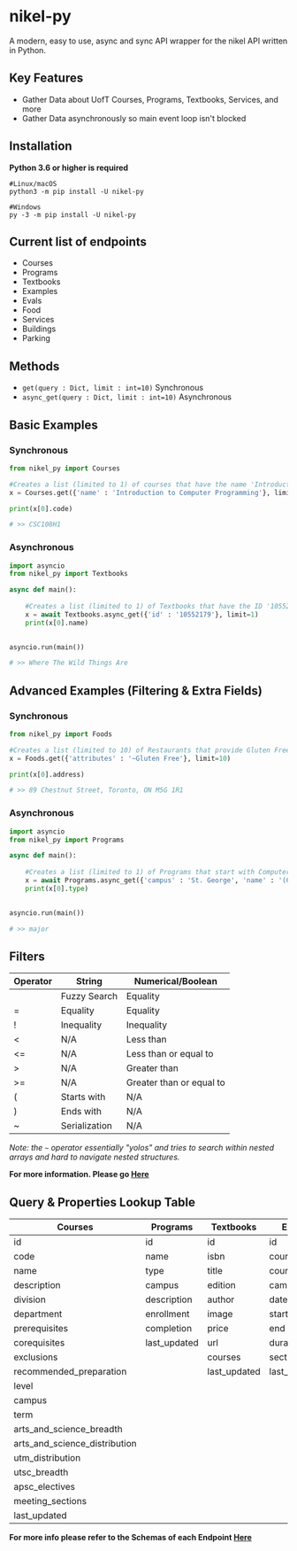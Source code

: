 # nikel-py
A modern, easy to use, async and sync API wrapper for the nikel API written in Python.

## Key Features

- Gather Data about UofT Courses, Programs, Textbooks, Services, and more
- Gather Data asynchronously so main event loop isn't blocked

## Installation

**Python 3.6 or higher is required**

```shell
#Linux/macOS
python3 -m pip install -U nikel-py

#Windows
py -3 -m pip install -U nikel-py
```

## Current list of endpoints

- Courses
- Programs
- Textbooks
- Examples
- Evals
- Food
- Services
- Buildings
- Parking


## Methods

- ```get(query : Dict, limit : int=10)``` Synchronous
- ```async_get(query : Dict, limit : int=10)``` Asynchronous

## Basic Examples

### Synchronous

```py
from nikel_py import Courses

#Creates a list (limited to 1) of courses that have the name 'Introduction to Computer Programming'
x = Courses.get({'name' : 'Introduction to Computer Programming'}, limit=1)

print(x[0].code)

# >> CSC108H1
```

### Asynchronous

```py
import asyncio
from nikel_py import Textbooks

async def main():
    
    #Creates a list (limited to 1) of Textbooks that have the ID '10552179'
    x = await Textbooks.async_get({'id' : '10552179'}, limit=1)
    print(x[0].name)
    

asyncio.run(main())

# >> Where The Wild Things Are
```

## Advanced Examples (Filtering & Extra Fields)

### Synchronous

```py
from nikel_py import Foods

#Creates a list (limited to 10) of Restaurants that provide Gluten Free Foods
x = Foods.get({'attributes' : '~Gluten Free'}, limit=10)

print(x[0].address)

# >> 89 Chestnut Street, Toronto, ON M5G 1R1
```

### Asynchronous

```py
import asyncio
from nikel_py import Programs

async def main():
    
    #Creates a list (limited to 1) of Programs that start with Computer Science and are done at the St. George Campus
    x = await Programs.async_get({'campus' : 'St. George', 'name' : '(Computer Science'}, limit=1)
    print(x[0].type)
    

asyncio.run(main())

# >> major
```

## Filters
| Operator | String | Numerical/Boolean |
| ----------- | ----------- | -----------|
|  | Fuzzy Search | Equality |
| = | Equality | Equality |
| ! | Inequality | Inequality |
| < | N/A | Less than |
| <= | N/A | Less than or equal to |
| \> | N/A | Greater than |
| \>= | N/A | Greater than or equal to |
| ( | Starts with | N/A |
| ) | Ends with | N/A |
| ~ | Serialization | N/A |

*Note: the `~` operator essentially "yolos" and tries to search within nested arrays and hard to navigate nested structures.*

**For more information. Please go [Here](https://docs.nikel.ml/docs/query_guide)**


## Query & Properties Lookup Table

| Courses | Programs | Textbooks | Exams | Evals | Food | Services | Buildings | Parking
| ----------- | ----------- | -----------|----------- | ----------- | -----------| ----------- | ----------- | -----------|
| id | id | id | id | id | id | id | id | id
| code | name | isbn | course_id | name | name | name | code | name 
| name | type | title | course_code | campus | description | alias | tags | alias 
| description | campus | edition | campus | terms | tags | building_id | name | building_id
| division | description | author | date | last_updated | campus | description | short_name | description
| department | enrollment | image | start | | address | campus | address | campus
| prerequisites | completion | price | end | | coordinates | address | coordinates | address
| corequisites |last_updated | url | duration | | hours | image | last_updated | coordinates
| exclusions |              | courses | sections | | image | coordinates | | last_updated
| recommended_preparation | | last_updated | last_updated | | url | tags |
| level | | | | | twitter | attributes |
| campus | | | | | facebook | last_updated |
| term | | | | | attributes |
| arts_and_science_breadth | | | | | last_updated |
| arts_and_science_distribution |
| utm_distribution |
| utsc_breadth |
| apsc_electives |
| meeting_sections |
| last_updated |

**For more info please refer to the Schemas of each Endpoint [Here](https://docs.nikel.ml/docs/)**

